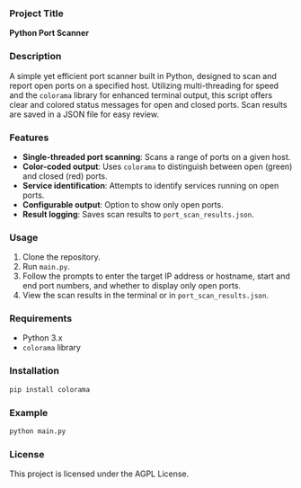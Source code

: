 ### Project Title
**Python Port Scanner**

### Description
A simple yet efficient port scanner built in Python, designed to scan and report open ports on a specified host. Utilizing multi-threading for speed and the `colorama` library for enhanced terminal output, this script offers clear and colored status messages for open and closed ports. Scan results are saved in a JSON file for easy review.

### Features
- **Single-threaded port scanning**: Scans a range of ports on a given host.
- **Color-coded output**: Uses `colorama` to distinguish between open (green) and closed (red) ports.
- **Service identification**: Attempts to identify services running on open ports.
- **Configurable output**: Option to show only open ports.
- **Result logging**: Saves scan results to `port_scan_results.json`.

### Usage
1. Clone the repository.
2. Run `main.py`.
3. Follow the prompts to enter the target IP address or hostname, start and end port numbers, and whether to display only open ports.
4. View the scan results in the terminal or in `port_scan_results.json`.

### Requirements
- Python 3.x
- `colorama` library

### Installation
```bash
pip install colorama
```

### Example
```bash
python main.py
```

### License
This project is licensed under the AGPL License.
